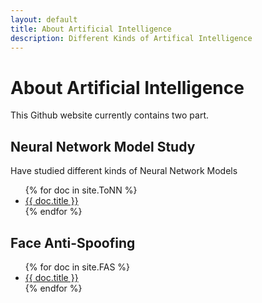 ```yaml
---
layout: default
title: About Artificial Intelligence
description: Different Kinds of Artifical Intelligence
---
```


# About Artificial Intelligence

This Github website currently contains two part.

## Neural Network Model Study
Have studied different kinds of Neural Network Models

<ul>
  {% for doc in site.ToNN %}
    <li>
      <a href="{{ doc.url | relative_url }}">{{ doc.title }}</a>
    </li>
  {% endfor %}
</ul>

## Face Anti-Spoofing

<ul>
  {% for doc in site.FAS %}
    <li>
      <a href="{{ doc.url | relative_url }}">{{ doc.title }}</a>
    </li>
  {% endfor %}
</ul>
